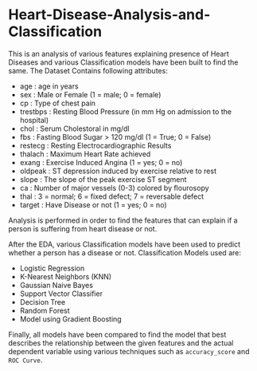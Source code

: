# Heart-Disease-Analysis-and-Classification
This is an analysis of various features explaining presence of Heart Diseases and various Classification models have been built to find the same.
The Dataset Contains following attributes:
  * age : age in years
  * sex : Male or Female (1 = male; 0 = female)
  * cp : Type of chest pain
  * trestbps : Resting Blood Pressure (in mm Hg on admission to the hospital)
  * chol : Serum Cholestoral in mg/dl
  * fbs : Fasting Blood Sugar > 120 mg/dl (1 = True; 0 = False)
  * restecg : Resting Electrocardiographic Results
  * thalach : Maximum Heart Rate achieved
  * exang : Exercise Induced Angina (1 = yes; 0 = no)
  * oldpeak : ST depression induced by exercise relative to rest
  * slope : The slope of the peak exercise ST segment
  * ca : Number of major vessels (0-3) colored by flourosopy
  * thal : 3 = normal; 6 = fixed defect; 7 = reversable defect
  * target : Have Disease or not (1 = yes; 0 = no)
  
Analysis is performed in order to find the features that can explain if a person is suffering from heart disease or not. 

After the EDA, various Classification models have been used to predict whether a person has a disease or not. 
Classification Models used are:
  * Logistic Regression
  * K-Nearest Neighbors (KNN)
  * Gaussian Naive Bayes
  * Support Vector Classifier
  * Decision Tree
  * Random Forest
  * Model using Gradient Boosting
  
Finally, all models have been compared to find the model that best describes the relationship between the given features and the actual dependent variable using various techniques such as `accuracy_score` and `ROC Curve`.
